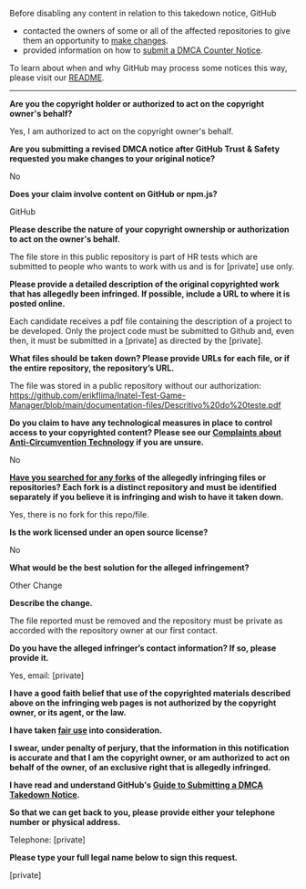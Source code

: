 Before disabling any content in relation to this takedown notice, GitHub
- contacted the owners of some or all of the affected repositories to give them an opportunity to [make changes](https://docs.github.com/en/github/site-policy/dmca-takedown-policy#a-how-does-this-actually-work).
- provided information on how to [submit a DMCA Counter Notice](https://docs.github.com/en/articles/guide-to-submitting-a-dmca-counter-notice).

To learn about when and why GitHub may process some notices this way, please visit our [README](https://github.com/github/dmca/blob/master/README.md#anatomy-of-a-takedown-notice).

---

**Are you the copyright holder or authorized to act on the copyright owner's behalf?**

Yes, I am authorized to act on the copyright owner's behalf.

**Are you submitting a revised DMCA notice after GitHub Trust & Safety requested you make changes to your original notice?**

No

**Does your claim involve content on GitHub or npm.js?**

GitHub

**Please describe the nature of your copyright ownership or authorization to act on the owner's behalf.**

The file store in this public repository is part of HR tests which are submitted to people who wants to work with us and is for [private] use only.

**Please provide a detailed description of the original copyrighted work that has allegedly been infringed. If possible, include a URL to where it is posted online.**

Each candidate receives a pdf file containing the description of a project to be developed. Only the project code must be submitted to Github and, even then, it must be submitted in a [private] as directed by the [private].

**What files should be taken down? Please provide URLs for each file, or if the entire repository, the repository’s URL.**

The file was stored in a public repository without our authorization: https://github.com/erikflima/Inatel-Test-Game-Manager/blob/main/documentation-files/Descritivo%20do%20teste.pdf

**Do you claim to have any technological measures in place to control access to your copyrighted content? Please see our <a href="https://docs.github.com/articles/guide-to-submitting-a-dmca-takedown-notice#complaints-about-anti-circumvention-technology">Complaints about Anti-Circumvention Technology</a> if you are unsure.**

No

**<a href="https://docs.github.com/articles/dmca-takedown-policy#b-what-about-forks-or-whats-a-fork">Have you searched for any forks</a> of the allegedly infringing files or repositories? Each fork is a distinct repository and must be identified separately if you believe it is infringing and wish to have it taken down.**

Yes, there is no fork for this repo/file.

**Is the work licensed under an open source license?**

No

**What would be the best solution for the alleged infringement?**

Other Change

**Describe the change.**

The file reported must be removed and the repository must be private as accorded with the repository owner at our first contact.

**Do you have the alleged infringer’s contact information? If so, please provide it.**

Yes, email: [private]

**I have a good faith belief that use of the copyrighted materials described above on the infringing web pages is not authorized by the copyright owner, or its agent, or the law.**

**I have taken <a href="https://www.lumendatabase.org/topics/22">fair use</a> into consideration.**

**I swear, under penalty of perjury, that the information in this notification is accurate and that I am the copyright owner, or am authorized to act on behalf of the owner, of an exclusive right that is allegedly infringed.**

**I have read and understand GitHub's <a href="https://docs.github.com/articles/guide-to-submitting-a-dmca-takedown-notice/">Guide to Submitting a DMCA Takedown Notice</a>.**

**So that we can get back to you, please provide either your telephone number or physical address.**

Telephone: [private]

**Please type your full legal name below to sign this request.**

[private]
